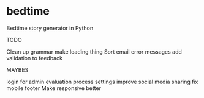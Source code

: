 # bedtime
Bedtime story generator in Python

TODO

Clean up grammar
make loading thing
Sort email error messages
add validation to feedback

MAYBES

login for admin
evaluation process
settings
improve social media sharing
fix mobile footer
Make responsive better